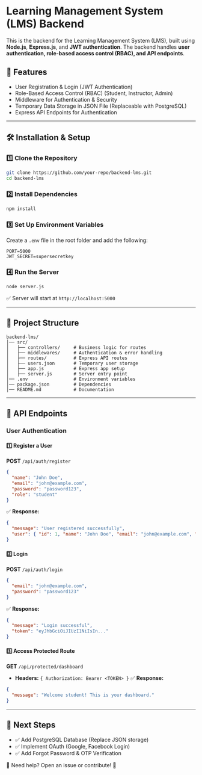 # Learning Management System (LMS) Backend

This is the backend for the Learning Management System (LMS), built using **Node.js**, **Express.js**, and **JWT authentication**. The backend handles **user authentication, role-based access control (RBAC), and API endpoints**.

## 🚀 Features
- User Registration & Login (JWT Authentication)
- Role-Based Access Control (RBAC) (Student, Instructor, Admin)
- Middleware for Authentication & Security
- Temporary Data Storage in JSON File (Replaceable with PostgreSQL)
- Express API Endpoints for Authentication

---

## 🛠️ Installation & Setup

### 1️⃣ Clone the Repository
```sh
git clone https://github.com/your-repo/backend-lms.git
cd backend-lms
```

### 2️⃣ Install Dependencies
```sh
npm install
```

### 3️⃣ Set Up Environment Variables
Create a `.env` file in the root folder and add the following:
```
PORT=5000
JWT_SECRET=supersecretkey
```

### 4️⃣ Run the Server
```sh
node server.js
```
✅ Server will start at `http://localhost:5000`

---

## 📁 Project Structure
```
backend-lms/
│── src/
│   ├── controllers/     # Business logic for routes
│   ├── middlewares/     # Authentication & error handling
│   ├── routes/          # Express API routes
│   ├── users.json       # Temporary user storage
│   ├── app.js           # Express app setup
│   ├── server.js        # Server entry point
│── .env                 # Environment variables
│── package.json         # Dependencies
│── README.md            # Documentation
```

---

## 🔐 API Endpoints

### **User Authentication**

#### 1️⃣ Register a User
**POST** `/api/auth/register`
```json
{
  "name": "John Doe",
  "email": "john@example.com",
  "password": "password123",
  "role": "student"
}
```
✅ **Response:**
```json
{
  "message": "User registered successfully",
  "user": { "id": 1, "name": "John Doe", "email": "john@example.com", "role": "student" }
}
```

#### 2️⃣ Login
**POST** `/api/auth/login`
```json
{
  "email": "john@example.com",
  "password": "password123"
}
```
✅ **Response:**
```json
{
  "message": "Login successful",
  "token": "eyJhbGciOiJIUzI1NiIsIn..."
}
```

#### 3️⃣ Access Protected Route
**GET** `/api/protected/dashboard`
- **Headers:** `{ Authorization: Bearer <TOKEN> }`
✅ **Response:**
```json
{
  "message": "Welcome student! This is your dashboard."
}
```

---

## 📌 Next Steps
- ✅ Add PostgreSQL Database (Replace JSON storage)
- ✅ Implement OAuth (Google, Facebook Login)
- ✅ Add Forgot Password & OTP Verification

💬 Need help? Open an issue or contribute! 🚀

